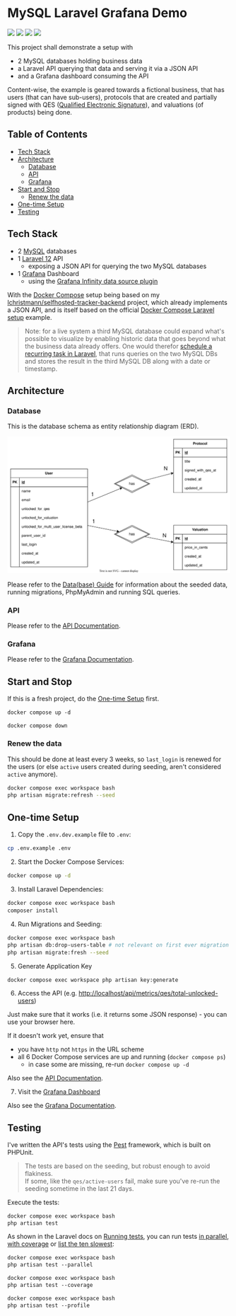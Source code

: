 # MySQL Laravel Grafana Demo <!-- omit in toc -->

![](https://badgen.net/badge/Docker%20Compose/2.36.2/cyan)
![](https://badgen.net/badge/MySQL/9.3/blue)
![](https://badgen.net/badge/Laravel/12/red)
![](https://badgen.net/badge/Grafana/12/orange)

This project shall demonstrate a setup with

- 2 MySQL databases holding business data
- a Laravel API querying that data and serving it via a JSON API
- and a Grafana dashboard consuming the API

Content-wise, the example is geared towards a fictional business, that has users (that can have sub-users),
protocols that are created and partially signed with QES ([Qualified Electronic Signature](https://en.wikipedia.org/wiki/Qualified_electronic_signature)), and valuations (of products) being done.

## Table of Contents <!-- omit in toc -->

- [Tech Stack](#tech-stack)
- [Architecture](#architecture)
  - [Database](#database)
  - [API](#api)
  - [Grafana](#grafana)
- [Start and Stop](#start-and-stop)
  - [Renew the data](#renew-the-data)
- [One-time Setup](#one-time-setup)
- [Testing](#testing)

## Tech Stack

- 2 [MySQL](https://www.mysql.com/) databases
- 1 [Laravel 12](https://laravel.com/docs/12.x) API
  - exposing a JSON API for querying the two MySQL databases
- 1 [Grafana](https://grafana.com/docs/grafana/latest/setup-grafana/installation/docker/) Dashboard
  - using the [Grafana Infinity data source plugin](https://grafana.com/docs/plugins/yesoreyeram-infinity-datasource/latest/)

With the [Docker Compose](https://docs.docker.com/compose/) setup being based on my [lchristmann/selfhosted-tracker-backend](https://github.com/lchristmann/selfhosted-tracker-backend) project, which already implements a JSON API, and is itself based on the official [Docker Compose Laravel setup](https://docs.docker.com/guides/frameworks/laravel/) example.

> Note: for a live system a third MySQL database could expand what's possible to visualize by enabling historic data that goes beyond what the business data already offers.
> One would therefor [schedule a recurring task in Laravel](https://laravel.com/docs/12.x/scheduling), that runs queries on the two MySQL DBs
> and stores the result in the third MySQL DB along with a date or timestamp.

## Architecture

### Database

This is the database schema as entity relationship diagram (ERD).

![Database schema](docs/db-schema.drawio.svg)

Please refer to the [Data(base) Guide](docs/DATA-GUIDE.md) for information about the seeded data, running migrations,  PhpMyAdmin and running SQL queries.

### API

Please refer to the [API Documentation](docs/API-DOCUMENTATION.md).

### Grafana

Please refer to the [Grafana Documentation](docs/GRAFANA-DOCUMENTATION.md).

## Start and Stop

If this is a fresh project, do the [One-time Setup](#one-time-setup) first.

```shell
docker compose up -d
```

```shell
docker compose down
```

### Renew the data

This should be done at least every 3 weeks, so `last_login` is renewed for the users (or else `active` users created during seeding, aren't considered `active` anymore).

```bash
docker compose exec workspace bash
php artisan migrate:refresh --seed
```


## One-time Setup

1. Copy the `.env.dev.example` file to `.env`:

```bash
cp .env.example .env
```

2. Start the Docker Compose Services:

```bash
docker compose up -d
```

3. Install Laravel Dependencies:

```bash
docker compose exec workspace bash
composer install
```

4. Run Migrations and Seeding:

```bash
docker compose exec workspace bash
php artisan db:drop-users-table # not relevant on first ever migration
php artisan migrate:fresh --seed
```

5. Generate Application Key

```shell
docker compose exec workspace php artisan key:generate
```

6. Access the API (e.g. [http://localhost/api/metrics/qes/total-unlocked-users](http://localhost/api/metrics/qes/total-unlocked-users))

Just make sure that it works (i.e. it returns some JSON response) - you can use your browser here.

If it doesn't work yet, ensure that

- you have `http` not `https` in the URL scheme
- all 6 Docker Compose services are up and running (`docker compose ps`)
  - in case some are missing, re-run `docker compose up -d`

Also see the [API Documentation](docs/API-DOCUMENTATION.md).

7. Visit the [Grafana Dashboard](http://localhost:3000/d/fb6c8c15-7315-43e0-af17-d5fc0995955d/mysql-laravel-grafana-demo)

Also see the [Grafana Documentation](docs/GRAFANA-DOCUMENTATION.md).

## Testing

I've written the API's tests using the [Pest](https://pestphp.com/) framework, which is built on PHPUnit.

> The tests are based on the seeding, but robust enough to avoid flakiness.<br>
> If some, like the `qes/active-users` fail, make sure you've re-run the seeding sometime in the last 21 days.

Execute the tests:

```shell
docker compose exec workspace bash
php artisan test
```

As shown in the Laravel docs on [Running tests](https://laravel.com/docs/12.x/testing#running-tests), you can run tests
[in parallel](https://laravel.com/docs/12.x/testing#running-tests-in-parallel), [with coverage](https://laravel.com/docs/12.x/testing#reporting-test-coverage)
or [list the ten slowest](https://laravel.com/docs/12.x/testing#profiling-tests):

```shell
docker compose exec workspace bash
php artisan test --parallel
```

```shell
docker compose exec workspace bash
php artisan test --coverage
```

```shell
docker compose exec workspace bash
php artisan test --profile
```
